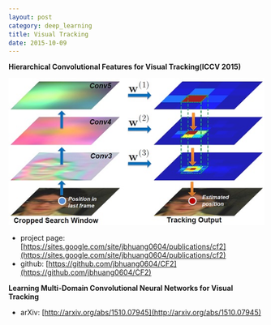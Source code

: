 ```yaml
---
layout: post
category: deep_learning
title: Visual Tracking
date: 2015-10-09
---
```


**Hierarchical Convolutional Features for Visual Tracking(ICCV 2015)**

<img src="/assets/visual-tracking/Hierarchical_Convolutional_Features_for_Visual_Tracking_teaser.jpg"/>

- project page: [https://sites.google.com/site/jbhuang0604/publications/cf2](https://sites.google.com/site/jbhuang0604/publications/cf2)
- github: [https://github.com/jbhuang0604/CF2](https://github.com/jbhuang0604/CF2)

**Learning Multi-Domain Convolutional Neural Networks for Visual Tracking**

- arXiv: [http://arxiv.org/abs/1510.07945](http://arxiv.org/abs/1510.07945)
